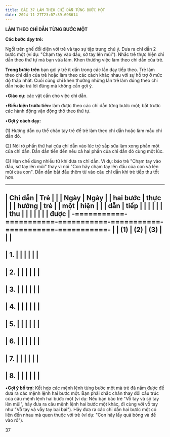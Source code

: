 ```yaml
---
title: BÀI 37 LÀM THEO CHỈ DẪN TỪNG BƯỚC MỘT
date: 2024-11-27T23:07:39.698614
---
```


**LÀM THEO CHỈ DẪN TỪNG BƯỚC MỘT**

**Các bước dạy trẻ:**

Ngồi trên ghế đối diện với trẻ và tạo sự tập trung chú ý. Đưa ra chỉ
dẫn 2 bước một (ví dụ: "Chạm tay vào đầu, sờ tay lên mũi"). Nhắc trẻ
thực hiện chỉ dẫn theo thứ tự mà bạn vừa làm. Khen thưởng việc làm
theo chỉ dẫn của trẻ.

**Trong bước trên** bạn gợi ý trẻ ít dần trong các lần dạy tiếp theo.
Trẻ làm theo chỉ dẫn của trẻ hoặc làm theo các cách khác nhau với sự
hỗ trợ ở mức độ thấp nhất. Cuối cùng chỉ khen thưởng những lần trẻ làm
đúng theo chỉ dẫn hoặc trả lời đúng mà không cần gợi ý.

•**Giáo cụ**: các vật cần cho việc chỉ dẫn.

•**Điều kiện trước tiên:** làm được theo các chỉ dẫn từng bước một;
bắt trước các hành động vận động thô theo thứ tự.

•**Gợi ý cách dạy:**

(1) Hướng dẫn cụ thể chân tay trẻ để trẻ làm theo chỉ dẫn hoặc làm
mẫu chỉ dẫn đó.

(2) Nói rõ phần thứ hai của chỉ dẫn vào lúc trẻ sắp sửa làm xong
phần một của chỉ dẫn. Dần dần tiến đến nêu cả hai phần của chỉ dẫn đó
cùng một lúc.

(3) Hạn chế dùng nhiều từ khí đưa ra chỉ dẫn. Ví dụ: bảo trẻ "Chạm
tay vào đầu, sờ tay lên mũi" thay vì nói "Con hãy chạm tay lên đầu của
con và lên mũi của con". Dần dần bắt đầu thêm từ vào câu chỉ dẫn khi
trẻ tiếp thu tốt hơn.

-------------------------------------------------------------------------
| **Chỉ dẫn | **Trẻ     |           |           | **Ngày    | **Ngày  |
| hai bước  | thực      |           |           | hướng     | trẻ     |
| một**     | hiện**    |           |           | dẫn**     | tiếp    |
|           |           |           |           |           | thu     |
|           |           |           |           |           | được**  |
-===========-===========-===========-===========-===========-===========-
|           | **(1)**   | **(2)**   | **(3)**   |           |           |
-------------------------------------------------------------------------
| 1.     |           |           |           |           |           |
-------------------------------------------------------------------------
| 2.     |           |           |           |           |           |
-------------------------------------------------------------------------
| 3.     |           |           |           |           |           |
-------------------------------------------------------------------------
| 4.     |           |           |           |           |           |
-------------------------------------------------------------------------
| 5.     |           |           |           |           |           |
-------------------------------------------------------------------------
| 6.     |           |           |           |           |           |
-------------------------------------------------------------------------
| 7.     |           |           |           |           |           |
-------------------------------------------------------------------------
| 8.     |           |           |           |           |           |
-------------------------------------------------------------------------

•**Gợi ý bổ trợ:** Kết hợp các mệnh lệnh từng bước một mà trẻ đã nắm
được để đưa ra các mệnh lệnh hai bước một. Bạn phải chắc chắn thay đổi
cấu trúc của câu mệnh lệnh hai bước một (ví dụ: Nếu bạn bảo trẻ "Vỗ
tay và sờ tay lên mũi", hãy đưa ra câu mệnh lệnh hai bước một khác, đi
cùng với vỗ tay như "Vỗ tay và vẫy tay bai bai"). Hãy đưa ra các chỉ
dẫn hai bước một có liên đến nhau mà quen thuộc với trẻ (ví dụ: "Con
hãy lấy quả bóng và để vào rổ").

37

